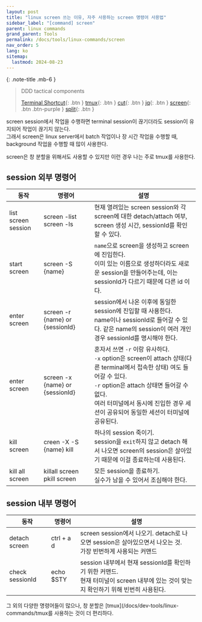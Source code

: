 ```yaml
---
layout: post
title: "linux screen 쓰는 이유, 자주 사용하는 screen 명령어 사용법"
sidebar_label: "[command] screen"
parent: linux commands
grand_parent: Tools
permalink: /docs/tools/linux-commands/screen
nav_order: 5
lang: ko
sitemap:
  lastmod: 2024-08-23
---
```


{: .note-title .mb-6 }
> DDD tactical components
>
> [Terminal Shortcut](/docs/dev-tools/linux-commands/terminal){: .btn }
> [tmux](/docs/dev-tools/linux-commands/tmux){: .btn }
> [cut](/docs/dev-tools/linux-commands/cut){: .btn }
> [jq](/docs/dev-tools/linux-commands/jq){: .btn }
> [screen](/docs/tools/linux-commands/screen){: .btn .btn-purple }
> [split](/docs/dev-tools/linux-commands/split){: .btn }


screen session에서 작업을 수행하면 terminal session이 끊기더라도 session이 유지되어 작업이 끊기지 않는다.   
그래서 screen은 linux server에서 batch 작업이나 장 시간 작업을 수행할 때, background 작업을 수행할 때 많이 사용한다.

screen은 창 분할을 위해서도 사용할 수 있지만 이런 경우 나는 주로 tmux를 사용한다.


## session 외부 명령어

| 동작                     | 명령어                             | 설명                                                                                                                                                                                |
 |---------------------|---------------------------------|-----------------------------------------------------------------------------------------------------------------------------------------------------------------------------------|
| list screen session | screen -list<br>screen -ls      | 현재 열려있는 screen session와 각 screen에 대한 detach/attach 여부, screen 생성 시간, sessionId를 확인할 수 있다.                                                                                         |
| start screen        | screen -S {name}                | `name`으로 screen을 생성하고 screen에 진입한다.<br>이미 있는 이름으로 생성하더라도 새로운 session을 만들어주는데, 이는 sessionId가 다르기 때문에 다른 id 이다.                                                                     |
| enter screen        | screen -r {name} or {sessionId} | session에서 나온 이후에 동일한 session에 진입할 때 사용한다.<br>name이나 sessionId로 들어갈 수 있다. 같은 name의 session이 여러 개인 경우 sessionId를 명시해야 한다.                                                           |
| enter screen        | screen -x {name} or {sessionId} | 혼자서 쓰면 `-r` 이랑 유사하다.<br>`-x` option은 screen이 attach 상태(다른 terminal에서 접속한 상태) 여도 들어갈 수 있다.<br>`-r` option은 attach 상태면 들어갈 수 없다.<br>여러 터미널에서 동시에 진입한 경우 세션이 공유되어 동일한 세션이 터미널에 공유된다. |
| kill screen         | creen -X -S {name} kill         | 하나의 session 죽이기.<br>session을 `exit`하지 않고 detach 해서 나오면 screen의 session은 살아있기 때문에 이걸 종료하는데 사용된다.                                                                                   |
| kill all screen     | killall screen<br>pkill screen  | 모든 session을 종료하기.<br>실수가 남을 수 있어서 조심해야 한다.                                                                                                                                        |


## session 내부 명령어

| 동작                 | 명령어        | 설명                                                                                        |
 |-----------------|------------|-------------------------------------------------------------------------------------------|
| detach screen   | ctrl + a d | screen session에서 나오기. detach로 나오면 session은 살아있으면서 나오는 것.<br>가장 빈번하게 사용되는 커맨드              |
| check sessionId | echo $STY  | session 내부에서 현재 sessionId를 확인하기 위한 커맨드.<br>현재 터미널이 screen 내부에 있는 것이 맞는지 확인하기 위해 빈번히 사용된다. |


그 외의 다양한 명령어들이 많으나, 창 분할은 [tmux](/docs/dev-tools/linux-commands/tmux를 사용하는 것이 더 편리하다.
